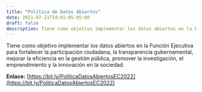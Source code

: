 ```yaml
---
title: "Política de Datos Abiertos"
date: 2021-07-21T14:01:05-05:00
draft: false
description: Tiene como objetivo implementar los datos abiertos en la Función Ejecutiva para fortalecer la participación ciudadana, la transparencia gubernamental, mejorar la eficiencia en la gestión pública, promover la investigación, el emprendimiento y la innovación en la sociedad.
---
```


Tiene como objetivo implementar los datos abiertos en la Función Ejecutiva para fortalecer la participación ciudadana, la transparencia gubernamental, mejorar la eficiencia en la gestión pública, promover la investigación, el emprendimiento y la innovación en la sociedad.

**Enlace:** [https://bit.ly/PoliticaDatosAbiertosEC2022](https://bit.ly/PoliticaDatosAbiertosEC2022)

